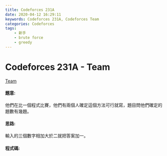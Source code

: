```yaml
---
title: Codeforces 231A
date: 2020-04-12 16:29:11
keywords: Codeforces 231A, Codeforces Team
categories: Codeforces
tags:
    - 新手
    - brute force
    - greedy
---
```

# Codeforces 231A - Team
[Team](https://codeforces.com/contest/231/problem/A)


#### 題意:
他們在比一個程式比賽，他們有兩個人確定這個方法可行就寫，題目問他們確定的題數有幾題。
<!-- more -->
#### 思路:
輸入的三個數字相加大於二就把答案加一。

#### 程式碼:
<script src="https://gist.github.com/Daviswww/21ecb8dcb8d98908af0bb155b7063813.js"></script>